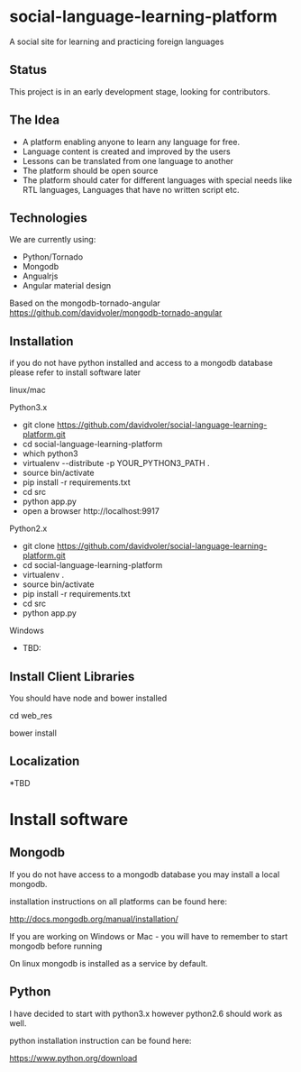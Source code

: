 social-language-learning-platform
=================================

A social site for learning and practicing foreign languages

Status
------
This project is in an early development stage, looking for contributors. 

The Idea
--------

* A platform enabling anyone to learn any language for free. 
* Language content is created and improved by the users
* Lessons can be translated from one language to another 
* The platform should be open source
* The platform should cater for different languages with special needs like RTL languages, Languages that have no written script etc.


Technologies
------------

We are currently using:

* Python/Tornado
* Mongodb
* Angualrjs
* Angular material design

Based on the mongodb-tornado-angular https://github.com/davidvoler/mongodb-tornado-angular




Installation
------------
if you do not have python installed and access to a mongodb database please refer to install software later

linux/mac

Python3.x

* git clone https://github.com/davidvoler/social-language-learning-platform.git
* cd social-language-learning-platform
* which python3
* virtualenv --distribute -p YOUR_PYTHON3_PATH .
* source bin/activate
* pip install -r requirements.txt
* cd src
* python app.py
* open a browser http://localhost:9917


Python2.x

* git clone https://github.com/davidvoler/social-language-learning-platform.git
* cd social-language-learning-platform
* virtualenv  .
* source bin/activate
* pip install -r requirements.txt
* cd src
* python app.py


Windows
* TBD:


Install Client Libraries
------------------------
You should have node and bower installed 

cd web_res

bower install


Localization
------------
*TBD 





Install software
================

Mongodb
-------
If you do not have access to a mongodb database you may install a local mongodb.

installation instructions on all platforms can be found here:

http://docs.mongodb.org/manual/installation/

If you are working on Windows or Mac - you will have to remember to start mongodb before running

On linux mongodb is installed as a service by default.


Python
------
I have decided to start with python3.x however python2.6 should work as well.

python installation instruction can be found here:

https://www.python.org/download

